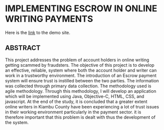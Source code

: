 # IMPLEMENTING ESCROW IN ONLINE WRITING PAYMENTS

Here is the [link](https://escrow-writers.netlify.app/) to the demo site.

## ABSTRACT

This project addresses the problem of account holders in online writing getting scammed by fraudsters. The objective of this project is to develop an effective, reliable, system where both the account holder and writer can work in a trustworthy environment. The introduction of an Escrow payment system will ensure trust is instilled between the two parties. The information was collected through primary data collection. The methodology used is agile methodology. Through this methodology, I will develop an application which will be implemented using Java, Objective-C, HTML, CSS, and javascript. At the end of the study, it is concluded that a greater extent online writers in Kiambu County have been experiencing a lot of trust issues in their working environment particularly in the payment sector. it is therefore important that this problem is dealt with thus the development of the system.
